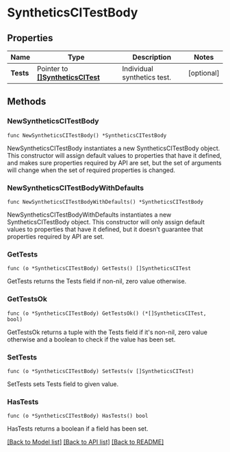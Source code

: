 # SyntheticsCITestBody

## Properties

Name | Type | Description | Notes
---- | ---- | ----------- | ------
**Tests** | Pointer to [**[]SyntheticsCITest**](SyntheticsCITest.md) | Individual synthetics test. | [optional] 

## Methods

### NewSyntheticsCITestBody

`func NewSyntheticsCITestBody() *SyntheticsCITestBody`

NewSyntheticsCITestBody instantiates a new SyntheticsCITestBody object.
This constructor will assign default values to properties that have it defined,
and makes sure properties required by API are set, but the set of arguments
will change when the set of required properties is changed.

### NewSyntheticsCITestBodyWithDefaults

`func NewSyntheticsCITestBodyWithDefaults() *SyntheticsCITestBody`

NewSyntheticsCITestBodyWithDefaults instantiates a new SyntheticsCITestBody object.
This constructor will only assign default values to properties that have it defined,
but it doesn't guarantee that properties required by API are set.

### GetTests

`func (o *SyntheticsCITestBody) GetTests() []SyntheticsCITest`

GetTests returns the Tests field if non-nil, zero value otherwise.

### GetTestsOk

`func (o *SyntheticsCITestBody) GetTestsOk() (*[]SyntheticsCITest, bool)`

GetTestsOk returns a tuple with the Tests field if it's non-nil, zero value otherwise
and a boolean to check if the value has been set.

### SetTests

`func (o *SyntheticsCITestBody) SetTests(v []SyntheticsCITest)`

SetTests sets Tests field to given value.

### HasTests

`func (o *SyntheticsCITestBody) HasTests() bool`

HasTests returns a boolean if a field has been set.


[[Back to Model list]](../README.md#documentation-for-models) [[Back to API list]](../README.md#documentation-for-api-endpoints) [[Back to README]](../README.md)


